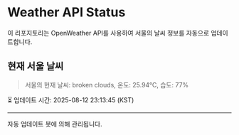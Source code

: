 
# Weather API Status

이 리포지토리는 OpenWeather API를 사용하여 서울의 날씨 정보를 자동으로 업데이트합니다.

## 현재 서울 날씨
> 서울의 현재 날씨: broken clouds, 온도: 25.94°C, 습도: 77%

⏳ 업데이트 시간: 2025-08-12 23:13:45 (KST)

---
자동 업데이트 봇에 의해 관리됩니다.
